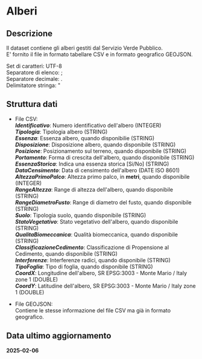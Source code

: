 
# Alberi

## Descrizione

Il dataset contiene gli alberi gestiti dal Servizio Verde Pubblico.  
E' fornito il file in formato tabellare CSV e in formato geografico GEOJSON.  

Set di caratteri: UTF-8  
Separatore di elenco: ;  
Separatore decimale: .  
Delimitatore stringa: "

## Struttura dati

- File CSV:  
  ***Identificativo***: Numero identificativo dell'albero (INTEGER)  
  ***Tipologia***: Tipologia albero (STRING)  
  ***Essenza***: Essenza albero, quando disponibilie (STRING)  
  ***Disposizione***: Disposizione albero, quando disponibile (STRING)  
  ***Posizione***: Posizionamento sul terreno, quando disponibile (STRING)  
  ***Portamento***: Forma di crescita dell'albero, quando disponibile (STRING)  
  ***EssenzaStorica***: Indica una essenza storica [Si/No] (STRING)  
  ***DataCensimento***: Data di censimento dell'albero (DATE ISO 8601)  
  ***AltezzaPrimoPalco***: Altezza primo palco, in **metri**, quando disponibile (INTEGER)  
  ***RangeAltezza***: Range di altezza dell'albero, quando disponibile (STRING)  
  ***RangeDiametroFusto***: Range di diametro del fusto, quando disponibile (STRING)  
  ***Suolo***: Tipologia suolo, quando disponibile (STRING)  
  ***StatoVegetativo***: Stato vegetativo dell'albero, quando disponibile (STRING)  
  ***QualitaBiomeccanica***: Qualità biomeccanica, quando disponibile (STRING)  
  ***ClassificazioneCedimento***: Classificazione di Propensione al Cedimento, quando disponibile (STRING)  
  ***Interferenze***: Interferenze radici, quando disponibile (STRING)  
  ***TipoFoglia***: Tipo di foglia, quando disponibile (STRING)  
  ***CoordX***: Longitudine dell'albero, SR EPSG:3003 - Monte Mario / Italy zone 1 (DOUBLE)  
  ***CoordY***: Latitudine dell'albero, SR EPSG:3003 - Monte Mario / Italy zone 1 (DOUBLE)  

- File GEOJSON:  
  Contiene le stesse informazione del file CSV ma già in formato geografico.

## Data ultimo aggiornamento

**2025-02-06**

